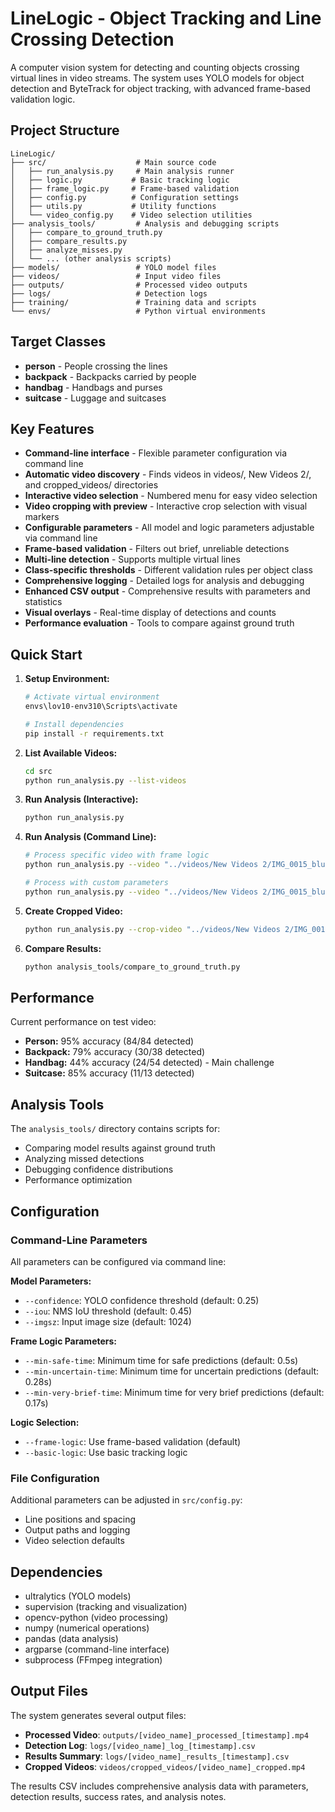 # LineLogic - Object Tracking and Line Crossing Detection

A computer vision system for detecting and counting objects crossing virtual lines in video streams. The system uses YOLO models for object detection and ByteTrack for object tracking, with advanced frame-based validation logic.

## Project Structure

```
LineLogic/
├── src/                    # Main source code
│   ├── run_analysis.py     # Main analysis runner
│   ├── logic.py           # Basic tracking logic
│   ├── frame_logic.py     # Frame-based validation
│   ├── config.py          # Configuration settings
│   ├── utils.py           # Utility functions
│   └── video_config.py    # Video selection utilities
├── analysis_tools/         # Analysis and debugging scripts
│   ├── compare_to_ground_truth.py
│   ├── compare_results.py
│   ├── analyze_misses.py
│   └── ... (other analysis scripts)
├── models/                 # YOLO model files
├── videos/                 # Input video files
├── outputs/                # Processed video outputs
├── logs/                   # Detection logs
├── training/               # Training data and scripts
└── envs/                   # Python virtual environments
```

## Target Classes

- **person** - People crossing the lines
- **backpack** - Backpacks carried by people
- **handbag** - Handbags and purses
- **suitcase** - Luggage and suitcases

## Key Features

- **Command-line interface** - Flexible parameter configuration via command line
- **Automatic video discovery** - Finds videos in videos/, New Videos 2/, and cropped_videos/ directories
- **Interactive video selection** - Numbered menu for easy video selection
- **Video cropping with preview** - Interactive crop selection with visual markers
- **Configurable parameters** - All model and logic parameters adjustable via command line
- **Frame-based validation** - Filters out brief, unreliable detections
- **Multi-line detection** - Supports multiple virtual lines
- **Class-specific thresholds** - Different validation rules per object class
- **Comprehensive logging** - Detailed logs for analysis and debugging
- **Enhanced CSV output** - Comprehensive results with parameters and statistics
- **Visual overlays** - Real-time display of detections and counts
- **Performance evaluation** - Tools to compare against ground truth

## Quick Start

1. **Setup Environment:**
   ```bash
   # Activate virtual environment
   envs\lov10-env310\Scripts\activate
   
   # Install dependencies
   pip install -r requirements.txt
   ```

2. **List Available Videos:**
   ```bash
   cd src
   python run_analysis.py --list-videos
   ```

3. **Run Analysis (Interactive):**
   ```bash
   python run_analysis.py
   ```

4. **Run Analysis (Command Line):**
   ```bash
   # Process specific video with frame logic
   python run_analysis.py --video "../videos/New Videos 2/IMG_0015_blurred.MOV" --frame-logic
   
   # Process with custom parameters
   python run_analysis.py --video "../videos/New Videos 2/IMG_0015_blurred.MOV" --confidence 0.3 --iou 0.4 --imgsz 1280
   ```

5. **Create Cropped Video:**
   ```bash
   python run_analysis.py --crop-video "../videos/New Videos 2/IMG_0015_blurred.MOV"
   ```

6. **Compare Results:**
   ```bash
   python analysis_tools/compare_to_ground_truth.py
   ```

## Performance

Current performance on test video:
- **Person:** 95% accuracy (84/84 detected)
- **Backpack:** 79% accuracy (30/38 detected)
- **Handbag:** 44% accuracy (24/54 detected) - Main challenge
- **Suitcase:** 85% accuracy (11/13 detected)

## Analysis Tools

The `analysis_tools/` directory contains scripts for:
- Comparing model results against ground truth
- Analyzing missed detections
- Debugging confidence distributions
- Performance optimization

## Configuration

### Command-Line Parameters

All parameters can be configured via command line:

**Model Parameters:**
- `--confidence`: YOLO confidence threshold (default: 0.25)
- `--iou`: NMS IoU threshold (default: 0.45)
- `--imgsz`: Input image size (default: 1024)

**Frame Logic Parameters:**
- `--min-safe-time`: Minimum time for safe predictions (default: 0.5s)
- `--min-uncertain-time`: Minimum time for uncertain predictions (default: 0.28s)
- `--min-very-brief-time`: Minimum time for very brief predictions (default: 0.17s)

**Logic Selection:**
- `--frame-logic`: Use frame-based validation (default)
- `--basic-logic`: Use basic tracking logic

### File Configuration

Additional parameters can be adjusted in `src/config.py`:
- Line positions and spacing
- Output paths and logging
- Video selection defaults

## Dependencies

- ultralytics (YOLO models)
- supervision (tracking and visualization)
- opencv-python (video processing)
- numpy (numerical operations)
- pandas (data analysis)
- argparse (command-line interface)
- subprocess (FFmpeg integration)

## Output Files

The system generates several output files:

- **Processed Video**: `outputs/[video_name]_processed_[timestamp].mp4`
- **Detection Log**: `logs/[video_name]_log_[timestamp].csv`
- **Results Summary**: `logs/[video_name]_results_[timestamp].csv`
- **Cropped Videos**: `videos/cropped_videos/[video_name]_cropped.mp4`

The results CSV includes comprehensive analysis data with parameters, detection results, success rates, and analysis notes. 